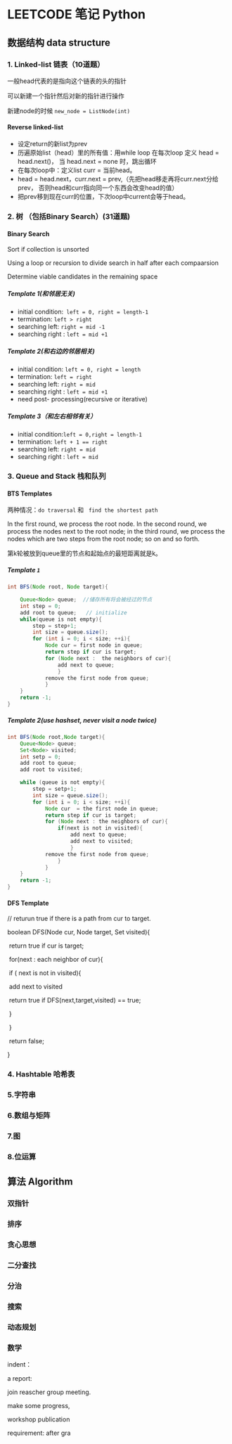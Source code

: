# LEETCODE 笔记 Python

## 数据结构 data structure

### 1. Linked-list 链表（10道题）

一般head代表的是指向这个链表的头的指针

可以新建一个指针然后对新的指针进行操作

新建node的时候 `new_node = ListNode(int)`



#### Reverse linked-list

- 设定return的新list为prev
- 历遍原始list（head）里的所有值：用while loop 在每次loop 定义 head = head.next()， 当 head.next = none 时，跳出循环
- 在每次loop中：定义list curr = 当前head。
- head = head.next，curr.next = prev,（先把head移走再将curr.next分给prev， 否则head和curr指向同一个东西会改变head的值）
- 把prev移到现在curr的位置，下次loop中current会等于head。



### 2. 树 （包括Binary Search）(31道题)

#### Binary Search

Sort if collection is unsorted

Using a loop or recursion to divide search in half after each compaarsion 

Determine viable candidates in the remaining space

##### Template 1(和邻居无关)

- initial condition:` left = 0, right = length-1`
- termination: `left > right`
- searching left: `right = mid -1`
- searching right : `left = mid +1`

##### Template 2(和右边的邻居相关)

- initial condition: `left = 0, right = length`
- termination: `left = right`
- searching left: `right = mid `
- searching right : `left = mid +1`
- need post- processing(recursive or iterative)

##### Template 3（和左右相邻有关）

- initial condition:`left = 0,right = length-1`
- termination: `left + 1 == right`
- searching left: `right = mid`
- searching right : `left = mid`





### 3. Queue and Stack 栈和队列

#### BTS Templates

两种情况：`do traversal` 和 ` find the shortest path`

In the first round, we process the root node. In the second round, we process the nodes next to the root node; in the third round, we process the nodes which are two steps from the root node; so on and so forth.

第k轮被放到queue里的节点和起始点的最短距离就是k。

##### Template `1`

```java
int BFS(Node root, Node target){

	Queue<Node> queue;  //储存所有将会被经过的节点
	int step = 0;
	add root to queue;   // initialize
	while(queue is not empty){
		step = step+1;
		int size = queue.size();
		for (int i = 0; i < size; ++i){
			Node cur = first node in queue;
			return step if cur is target;
			for (Node next :  the neighbors of cur){
				add next to queue;
				}
			remove the first node from queue;
			}
	}
	return -1;
}


```



##### Template 2(use hashset, never visit a node twice)

```java
int BFS(Node root,Node target){
	Queue<Node> queue;
	Set<Node> visited;
	int setp = 0;
	add root to queue;
	add root to visited;

	while (queue is not empty){
		step = setp+1;
		int size = queue.size();
		for (int i = 0; i < size; ++i){
			Node cur  = the first node in queue;
			return step if cur is target;
			for (Node next : the neighbors of cur){
				if(next is not in visited){
					add next to queue;
					add next to visited;
					}
			remove the first node from queue;
				}
			}		
	}
	return -1;
}
```



#### DFS Template

// returun true if there is a path from cur to target.

boolean DFS(Node cur, Node target, Set<Node> visited){

​	return true if cur is target;

​	for(next :  each neighbor of cur){

​		if  ( next is not in visited){

​			add next to visited

​			return true if DFS(next,target,visited) ==  true;

​		}

​	}

​	return false;

}

### 4. Hashtable 哈希表

### 5.字符串

### 6.数组与矩阵

### 7.图

### 8.位运算







## 算法 Algorithm

### 双指针

### 排序

### 贪心思想

### 二分查找

### 分治

### 搜索

### 动态规划

### 数学



 



indent：

a report:

join reascher group meeting.

make some progress, 

workshop publication 

requirement: after gra 